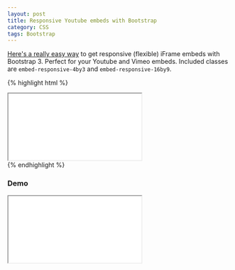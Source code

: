 ```yaml
---
layout: post
title: Responsive Youtube embeds with Bootstrap
category: CSS
tags: Bootstrap
---
```


[Here's a really easy way](http://getbootstrap.com/components/#responsive-embed) to get responsive (flexible) iFrame embeds with Bootstrap 3. Perfect for your Youtube and Vimeo embeds. Included classes are `embed-responsive-4by3` and `embed-responsive-16by9`. <!--more--> 

{% highlight html %}
<div class="embed-responsive embed-responsive-16by9">
    <iframe class="embed-responsive-item" src="//www.youtube.com/embed/TcWPiHjIExA" allowfullscreen></iframe>
</div>
{% endhighlight %}

### Demo

<div class="embed-responsive embed-responsive-16by9">
    <iframe class="embed-responsive-item" src="//www.youtube.com/embed/TcWPiHjIExA" allowfullscreen></iframe>
</div>
